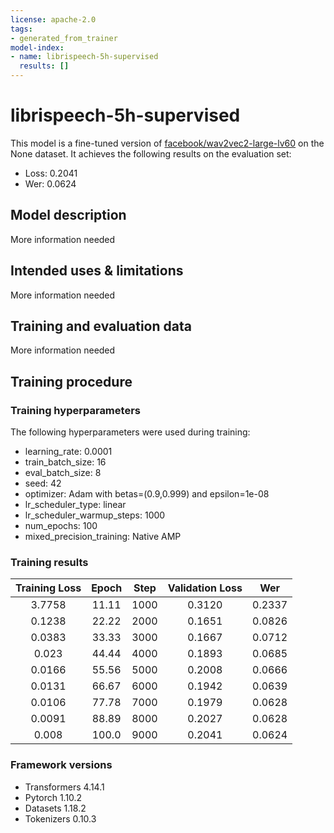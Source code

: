 ```yaml
---
license: apache-2.0
tags:
- generated_from_trainer
model-index:
- name: librispeech-5h-supervised
  results: []
---
```


<!-- This model card has been generated automatically according to the information the Trainer had access to. You
should probably proofread and complete it, then remove this comment. -->

# librispeech-5h-supervised

This model is a fine-tuned version of [facebook/wav2vec2-large-lv60](https://huggingface.co/facebook/wav2vec2-large-lv60) on the None dataset.
It achieves the following results on the evaluation set:
- Loss: 0.2041
- Wer: 0.0624

## Model description

More information needed

## Intended uses & limitations

More information needed

## Training and evaluation data

More information needed

## Training procedure

### Training hyperparameters

The following hyperparameters were used during training:
- learning_rate: 0.0001
- train_batch_size: 16
- eval_batch_size: 8
- seed: 42
- optimizer: Adam with betas=(0.9,0.999) and epsilon=1e-08
- lr_scheduler_type: linear
- lr_scheduler_warmup_steps: 1000
- num_epochs: 100
- mixed_precision_training: Native AMP

### Training results

| Training Loss | Epoch | Step | Validation Loss | Wer    |
|:-------------:|:-----:|:----:|:---------------:|:------:|
| 3.7758        | 11.11 | 1000 | 0.3120          | 0.2337 |
| 0.1238        | 22.22 | 2000 | 0.1651          | 0.0826 |
| 0.0383        | 33.33 | 3000 | 0.1667          | 0.0712 |
| 0.023         | 44.44 | 4000 | 0.1893          | 0.0685 |
| 0.0166        | 55.56 | 5000 | 0.2008          | 0.0666 |
| 0.0131        | 66.67 | 6000 | 0.1942          | 0.0639 |
| 0.0106        | 77.78 | 7000 | 0.1979          | 0.0628 |
| 0.0091        | 88.89 | 8000 | 0.2027          | 0.0628 |
| 0.008         | 100.0 | 9000 | 0.2041          | 0.0624 |


### Framework versions

- Transformers 4.14.1
- Pytorch 1.10.2
- Datasets 1.18.2
- Tokenizers 0.10.3
